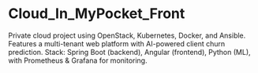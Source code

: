 # Cloud_In_MyPocket_Front
Private cloud project using OpenStack, Kubernetes, Docker, and Ansible. Features a multi-tenant web platform with AI-powered client churn prediction. Stack: Spring Boot (backend), Angular (frontend), Python (ML), with Prometheus &amp; Grafana for monitoring.
